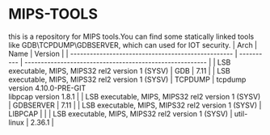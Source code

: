 # MIPS-TOOLS
this is a repository for MIPS tools.You can find some statically linked tools like GDB\TCPDUMP\GDBSERVER, which can used for IOT security.
| Arch                                               | Name       | Version                                                  |
| -------------------------------------------------- | ---------- | -------------------------------------------------------- |
| LSB executable, MIPS, MIPS32 rel2 version 1 (SYSV) | GDB        | 7.11                                                     |
| LSB executable, MIPS, MIPS32 rel2 version 1 (SYSV) | TCPDUMP    | tcpdump version 4.10.0-PRE-GIT<br/>libpcap version 1.8.1 |
| LSB executable, MIPS, MIPS32 rel2 version 1 (SYSV) | GDBSERVER  | 7.11                                                     |
| LSB executable, MIPS, MIPS32 rel2 version 1 (SYSV) | LIBPCAP    |                                                          |
| LSB executable, MIPS, MIPS32 rel2 version 1 (SYSV) | util-linux | 2.36.1                                                   |


